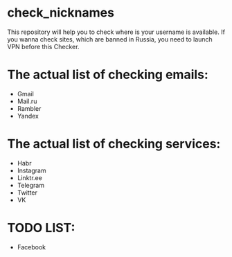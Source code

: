 # check_nicknames
This repository will help you to check where is your username is available.
If you wanna check sites, which are banned in Russia, you need to launch VPN before this Checker.

# The actual list of checking emails:
- Gmail
- Mail.ru
- Rambler
- Yandex

# The actual list of checking services:
- Habr
- Instagram
- Linktr.ee
- Telegram
- Twitter
- VK

# TODO LIST:
- Facebook
